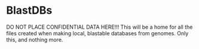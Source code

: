 # BlastDBs
DO NOT PLACE CONFIDENTIAL DATA HERE!!! This will be a home for all the files created when making local, blastable databases from genomes.  Only this, and nothing more.  
